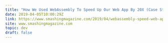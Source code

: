 ```yaml
---
title: "How We Used WebAssembly To Speed Up Our Web App By 20X (Case Study)"
date: 2019-04-05T10:00:29Z
link: https://www.smashingmagazine.com/2019/04/webassembly-speed-web-app/
site: www.smashingmagazine.com
topic: dev
draft: false
---
```

